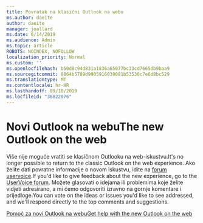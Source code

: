 ```yaml
---
title: Povratak na klasični Outlook na webu
ms.author: daeite
author: daeite
manager: joallard
ms.date: 6/14/2019
ms.audience: Admin
ms.topic: article
ROBOTS: NOINDEX, NOFOLLOW
localization_priority: Normal
ms.custom: ''
ms.openlocfilehash: b50d8c94d831a1836a65077bc33cd7665db9baa9
ms.sourcegitcommit: 8864b5789d9905916039081b53530c7e6d8bc529
ms.translationtype: MT
ms.contentlocale: hr-HR
ms.lasthandoff: 09/10/2019
ms.locfileid: "36822076"
---
```

# <a name="the-new-outlook-on-the-web"></a><span data-ttu-id="c3f5a-102">Novi Outlook na webu</span><span class="sxs-lookup"><span data-stu-id="c3f5a-102">The new Outlook on the web</span></span>

<span data-ttu-id="c3f5a-103">Više nije moguće vratiti se klasičnom Outlooku na web-iskustvu.</span><span class="sxs-lookup"><span data-stu-id="c3f5a-103">It's no longer possible to return to the classic Outlook on the web experience.</span></span> <span data-ttu-id="c3f5a-104">Ako želite dati povratne informacije o novom iskustvu, idite na [forum uservoice](https://go.microsoft.com/fwlink/?linkid=2103182).</span><span class="sxs-lookup"><span data-stu-id="c3f5a-104">If you'd like to give feedback about the new experience, go to the [UserVoice forum](https://go.microsoft.com/fwlink/?linkid=2103182).</span></span> <span data-ttu-id="c3f5a-105">Možete glasovati o idejama ili problemima koje želite vidjeti adresirano, a mi ćemo odgovoriti izravno na gornje komentare i prijedloge.</span><span class="sxs-lookup"><span data-stu-id="c3f5a-105">You can vote on the ideas or issues you'd like to see addressed, and we'll respond directly to the top comments and suggestions.</span></span>

[<span data-ttu-id="c3f5a-106">Pomoć za novi Outlook na webu</span><span class="sxs-lookup"><span data-stu-id="c3f5a-106">Get help with the new Outlook on the web</span></span>](https://support.office.com/article/017014cd-2ad0-41ab-8473-6bd8c349d4f8)